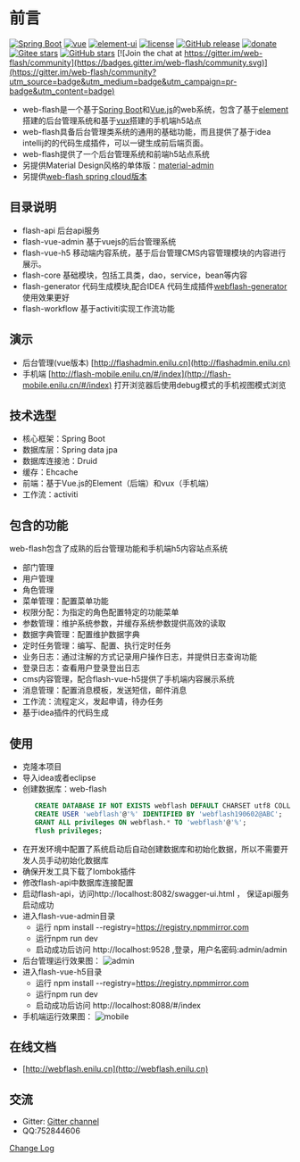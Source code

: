 # 前言
[![Spring Boot](https://img.shields.io/badge/spring--boot-2.3.11.RELEASE-brightgreen)](https://github.com/spring-projects/spring-boot)
[![vue](https://img.shields.io/badge/vue-2.6.10-brightgreen.svg)](https://github.com/vuejs/vue)
[![element-ui](https://img.shields.io/badge/element--ui-2.11.0-brightgreen.svg)](https://github.com/ElemeFE/element)
[![license](https://img.shields.io/github/license/mashape/apistatus.svg)](https://github.com/enilu/web-flash/blob/master/LICENSE)
[![GitHub release](https://img.shields.io/github/release/enilu/web-flash.svg)](https://github.com/enilu/web-flash/releases)
[![donate](https://img.shields.io/badge/%24-donate-ff69b4.svg)](./docs/donate.md)
[![Gitee stars](https://gitee.com/enilu/web-flash/badge/star.svg?theme=social)](https://gitee.com/enilu/web-flash)
[![GitHub stars](https://img.shields.io/github/stars/enilu/web-flash.svg?style=social&label=Stars)](https://github.com/enilu/web-flash)
[![Join the chat at https://gitter.im/web-flash/community](https://badges.gitter.im/web-flash/community.svg)](https://gitter.im/web-flash/community?utm_source=badge&utm_medium=badge&utm_campaign=pr-badge&utm_content=badge)

- web-flash是一个基于[Spring Boot](https://spring.io/projects/spring-boot/)和[Vue.js](https://cn.vuejs.org)的web系统，包含了基于[element](https://element.eleme.cn/#/zh-CN)搭建的后台管理系统和基于[vux](https://vux.li)搭建的手机端h5站点
- web-flash具备后台管理类系统的通用的基础功能，而且提供了基于idea intellij的的代码生成插件，可以一键生成前后端页面。
- web-flash提供了一个后台管理系统和前端h5站点系统
- 另提供Material Design风格的单体版：[material-admin](https://github.com/enilu/material-admin)
- 另提供[web-flash spring cloud版本](https://gitee.com/enilu/web-flash-spring-cloud)
## 目录说明
- flash-api 后台api服务
- flash-vue-admin 基于vuejs的后台管理系统
- flash-vue-h5 移动端内容系统，基于后台管理CMS内容管理模块的内容进行展示。
- flash-core 基础模块，包括工具类，dao，service，bean等内容
- flash-generator 代码生成模块,配合IDEA 代码生成插件[webflash-generator](https://plugins.jetbrains.com/plugin/12648-webflash-generator)使用效果更好
- flash-workflow 基于activiti实现工作流功能
## 演示
- 后台管理(vue版本) [http://flashadmin.enilu.cn](http://flashadmin.enilu.cn)
- 手机端 [http://flash-mobile.enilu.cn/#/index](http://flash-mobile.enilu.cn/#/index) 打开浏览器后使用debug模式的手机视图模式浏览

## 技术选型
- 核心框架：Spring Boot
- 数据库层：Spring data jpa
- 数据库连接池：Druid
- 缓存：Ehcache
- 前端：基于Vue.js的Element（后端）和vux（手机端） 
- 工作流：activiti


## 包含的功能
web-flash包含了成熟的后台管理功能和手机端h5内容站点系统
- 部门管理
- 用户管理
- 角色管理
- 菜单管理：配置菜单功能
- 权限分配：为指定的角色配置特定的功能菜单
- 参数管理：维护系统参数，并缓存系统参数提供高效的读取
- 数据字典管理：配置维护数据字典
- 定时任务管理：编写、配置、执行定时任务
- 业务日志：通过注解的方式记录用户操作日志，并提供日志查询功能
- 登录日志：查看用户登录登出日志
- cms内容管理，配合flash-vue-h5提供了手机端内容展示系统
- 消息管理：配置消息模板，发送短信，邮件消息
- 工作流：流程定义，发起申请，待办任务
- 基于idea插件的代码生成


## 使用
- 克隆本项目
- 导入idea或者eclipse
- 创建数据库：web-flash
     ```sql
        CREATE DATABASE IF NOT EXISTS webflash DEFAULT CHARSET utf8 COLLATE utf8_general_ci; 
        CREATE USER 'webflash'@'%' IDENTIFIED BY 'webflash190602@ABC';
        GRANT ALL privileges ON webflash.* TO 'webflash'@'%';
        flush privileges;
     ```
- 在开发环境中配置了系统启动后自动创建数据库和初始化数据，所以不需要开发人员手动初始化数据库
- 确保开发工具下载了lombok插件
- 修改flash-api中数据库连接配置
- 启动flash-api，访问http://localhost:8082/swagger-ui.html ， 保证api服务启动成功
- 进入flash-vue-admin目录
    - 运行 npm install --registry=https://registry.npmmirror.com
    - 运行npm run dev
    - 启动成功后访问 http://localhost:9528 ,登录，用户名密码:admin/admin     
- 后台管理运行效果图：
    ![admin](https://gitee.com/enilu/web-flash/raw/master/docs/vuejs.gif)
- 进入flash-vue-h5目录
    - 运行 npm install --registry=https://registry.npmmirror.com
    - 运行npm run dev
    - 启动成功后访问 http://localhost:8088/#/index
- 手机端运行效果图：
    ![mobile](https://gitee.com/enilu/web-flash/raw/master/docs/flash-mobile.gif)

## 在线文档
- [http://webflash.enilu.cn](http://webflash.enilu.cn)

## 交流
- Gitter: [Gitter channel](https://gitter.im/web-flash/community)
- QQ:752844606

[Change Log](http://enilu.gitee.io/web-flash/other/changeLog.html)

